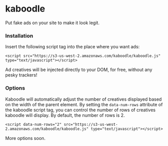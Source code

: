 # kaboodle
Put fake ads on your site to make it look legit.

### Installation
Insert the following script tag into the place where you want ads:

	<script src="https://s3-us-west-2.amazonaws.com/kaboodle/kaboodle.js" type="text/javascript"></script>

Ad creatives will be injected directly to your DOM, for free, without any pesky trackers!

### Options
Kaboodle will automatically adjust the number of creatives displayed based on the width
of the parent element.  By setting the `data-num-rows` attribute of the kaboodle script tag,
you can control the number of rows of creatives kaboodle will display.  By default, the number 
of rows is 2.

	<script data-num-rows="2" src="https://s3-us-west-2.amazonaws.com/kaboodle/kaboodle.js" type="text/javascript"></script>

More options soon.
